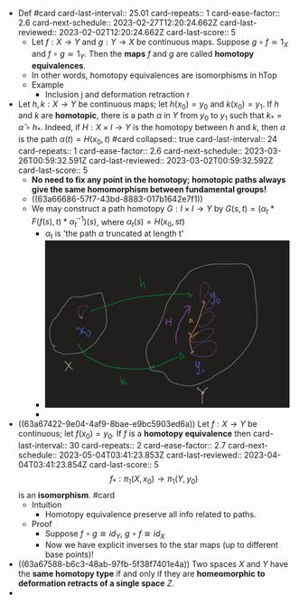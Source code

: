 - Def #card
  card-last-interval:: 25.01
  card-repeats:: 1
  card-ease-factor:: 2.6
  card-next-schedule:: 2023-02-27T12:20:24.662Z
  card-last-reviewed:: 2023-02-02T12:20:24.662Z
  card-last-score:: 5
	- Let $f: X \rightarrow Y$ and $g: Y \rightarrow X$ be continuous maps. Suppose $g \circ f \simeq 1_X$ and $f \circ g \simeq 1_Y$. Then the **maps** $f$ and $g$ are called **homotopy equivalences**.
	- In other words, homotopy equivalences are isomorphisms in $\mathrm{hTop}$
	- Example
		- Inclusion j and deformation retraction r
- Let $h, k: X \rightarrow Y$ be continuous maps; let $h\left(x_0\right)=y_0$ and $k\left(x_0\right)=y_1$. If $h$ and $k$ are **homotopic**, there is a path $\alpha$ in $Y$ from $y_0$ to $y_1$ such that $k_*=\hat{\alpha} \circ h_*$. Indeed, if $H: X \times I \rightarrow Y$ is the homotopy between $h$ and $k$, then $\alpha$ is the path $\alpha(t)=H\left(x_0, t\right)$ #card
  collapsed:: true
  card-last-interval:: 24
  card-repeats:: 1
  card-ease-factor:: 2.6
  card-next-schedule:: 2023-03-26T00:59:32.591Z
  card-last-reviewed:: 2023-03-02T00:59:32.592Z
  card-last-score:: 5
	- **No need to fix any point in the homotopy; homotopic paths always give the same homomorphism between fundamental groups!**
	- ((63a66686-57f7-43bd-8883-017b1642e7f1))
	- We may construct a path homotopy $G: I\times I \to Y$ by $G(s,t)=(\alpha_t * F(f(s),t) * \alpha_t^{-1})(s)$, where $\alpha_t(s)=H(x_0,st)$
		- $\alpha_t$ is 'the path $\alpha$ truncated at length t'
		- ![Image.png](../assets/Image_1671852973168_0.png)
		-
- ((63a67422-9e04-4af9-8bae-e9bc5903ed6a)) Let $f: X \rightarrow Y$ be continuous; let $f\left(x_0\right)=y_0$. If $f$ is a **homotopy equivalence** then
  card-last-interval:: 30
  card-repeats:: 2
  card-ease-factor:: 2.7
  card-next-schedule:: 2023-05-04T03:41:23.853Z
  card-last-reviewed:: 2023-04-04T03:41:23.854Z
  card-last-score:: 5
  $$
  f_*: \pi_1\left(X, x_0\right) \longrightarrow \pi_1\left(Y, y_0\right)
  $$
  is an **isomorphism**. #card
	- Intuition
		- Homotopy equivalence preserve all info related to paths.
	- Proof
		- Suppose $f\circ g \cong id_Y$, $g \circ f \cong id_X$
		- Now we have explicit inverses to the star maps (up to different base points)!
- ((63a67588-b6c3-48ab-97fb-5f38f7401e4a)) Two spaces $X$ and $Y$ have the **same homotopy type** if and only if they are **homeomorphic to deformation retracts of a single space** $Z$.
-
